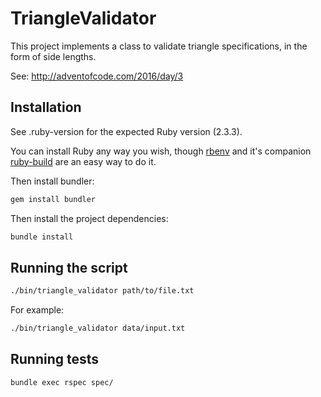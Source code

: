 # TriangleValidator

This project implements a class to validate triangle specifications, in the form of side lengths.

See:
http://adventofcode.com/2016/day/3

## Installation

See .ruby-version for the expected Ruby version (2.3.3).

You can install Ruby any way you wish, though [rbenv](https://github.com/rbenv/rbenv) and it's companion [ruby-build](https://github.com/rbenv/ruby-build#readme) are an easy way to do it.

Then install bundler:

```bash
gem install bundler
```

Then install the project dependencies:

```bash
bundle install
```

## Running the script

```bash
./bin/triangle_validator path/to/file.txt
```

For example:

```bash
./bin/triangle_validator data/input.txt
```

## Running tests

```bash
bundle exec rspec spec/
```
